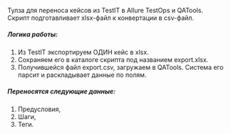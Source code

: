 Тулза для переноса кейсов из TestIT в Allure TestOps и QATools.<br>
Скрипт подготавливает xlsx-файл к конвертации в csv-файл.

##### Логика работы:
<ol>
  <li>Из TestIT экспортируем ОДИН кейс в xlsx.</li>
  <li>Сохраняем его в каталоге скрипта под названием export.xlsx.</li>
  <li>Получившейся файл export.csv, загружаем в QATools. Система его парсит и раскладывает данные по полям.</li>
</ol>

##### Переносятся следующие данные:
<ol>
  <li>Предусловия,</li>
  <li>Шаги,</li>
  <li>Теги.</li>
</ol>


